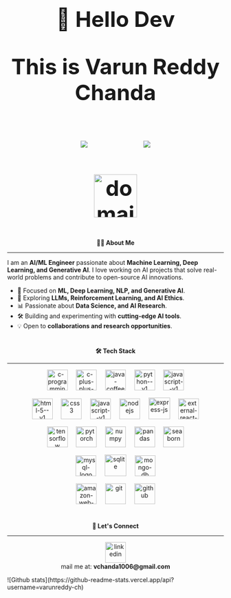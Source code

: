 <h2 align="center" style="font-size: 50px;">
  <p><b>👋 Hello Dev</b></p>
  <p>This is <b>Varun Reddy Chanda</b></p>
  <img src="https://komarev.com/ghpvc/?username=varunreddy-ch">
  &nbsp
  &nbsp
  &nbsp
  &nbsp
  &nbsp
  <a href="https://github.com/varunreddy-ch">
    <img src="https://img.shields.io/github/followers/varunreddy-ch?label=follow&style=social">
  </a>
<p>
  <a href="https://varunchanda.vercel.app">
    <img width="100" height="100" src="https://img.icons8.com/plasticine/100/domain.png" alt="domain"/>
  </a>
</p>
</h2>


<p align="center">
  <b>🙋‍♂️ About Me</b>
</p>

---
I am an **AI/ML Engineer** passionate about **Machine Learning, Deep Learning, and Generative AI**. I love working on AI projects that solve real-world problems and contribute to open-source AI innovations.  

- 🤖 Focused on **ML, Deep Learning, NLP, and Generative AI**.
- 🔬 Exploring **LLMs, Reinforcement Learning, and AI Ethics**.
- 📊 Passionate about **Data Science, and AI Research**.
- 🛠️ Building and experimenting with **cutting-edge AI tools**.
- 💡 Open to **collaborations and research opportunities**.

<h1></h1>
<p align="center">
  <b>🛠️ Tech Stack</b>
</p>

---
<p align="center">
  <img width="48" height="48" src="https://img.icons8.com/color/48/c-programming.png" alt="c-programming"/>
  &nbsp
  &nbsp
  <img width="48" height="48" src="https://img.icons8.com/color/48/c-plus-plus-logo.png" alt="c-plus-plus-logo"/>
  &nbsp
  &nbsp
  <img width="48" height="48" src="https://img.icons8.com/color/48/java-coffee-cup-logo--v1.png" alt="java-coffee-cup-logo--v1"/>
  &nbsp
  &nbsp
  <img width="48" height="48" src="https://img.icons8.com/color/48/python--v1.png" alt="python--v1"/>
  &nbsp
  &nbsp
  <img width="48" height="48" src="https://img.icons8.com/color/48/javascript--v1.png" alt="javascript--v1"/>
</p>
<p align="center">
  <img width="48" height="48" src="https://img.icons8.com/color/48/html-5--v1.png" alt="html-5--v1"/>
  &nbsp
  &nbsp
  <img width="48" height="48" src="https://img.icons8.com/color/48/css3.png" alt="css3"/>
  &nbsp
  &nbsp
  <img width="48" height="48" src="https://img.icons8.com/color/48/javascript--v1.png" alt="javascript--v1"/>
  &nbsp
  &nbsp
  <img width="48" height="48" src="https://img.icons8.com/color/48/nodejs.png" alt="nodejs"/>
  &nbsp
  &nbsp
  <img width="50" height="50" src="https://img.icons8.com/ios/50/express-js.png" alt="express-js"/>
  &nbsp
  &nbsp
  <img width="48" height="48" src="https://img.icons8.com/external-tal-revivo-color-tal-revivo/48/external-react-a-javascript-library-for-building-user-interfaces-logo-color-tal-revivo.png" alt="external-react-a-javascript-library-for-building-user-interfaces-logo-color-tal-revivo"/>
</p>
<p align="center">
  <img width="48" height="48" src="https://img.icons8.com/color/48/tensorflow.png" alt="tensorflow"/>
  &nbsp
  &nbsp
  <img width="48" height="48" src="https://img.icons8.com/fluency/48/pytorch.png" alt="pytorch"/>
  &nbsp
  &nbsp
  <img width="48" height="48" src="https://img.icons8.com/color/48/numpy.png" alt="numpy"/>
  &nbsp
  &nbsp
  <img width="48" height="48" src="https://img.icons8.com/color/48/pandas.png" alt="pandas"/>
  &nbsp
  &nbsp
  <img width="48" height="48" src="https://seaborn.pydata.org/_images/logo-tall-lightbg.svg" alt="seaborn"
</p>
<p align="center">
  <img width="48" height="48" src="https://img.icons8.com/fluency/48/mysql-logo.png" alt="mysql-logo"/>
  &nbsp
  &nbsp
  <img width="50" height="50" src="https://img.icons8.com/ios-filled/50/sqlite.png" alt="sqlite"/>
  &nbsp
  &nbsp
  <img width="48" height="48" src="https://img.icons8.com/color/48/mongo-db.png" alt="mongo-db"/>
</p>
<p align="center">
  <img width="48" height="48" src="https://img.icons8.com/color/48/amazon-web-services.png" alt="amazon-web-services"/>
  &nbsp
  &nbsp
  <img width="48" height="48" src="https://img.icons8.com/color/48/git.png" alt="git"/>
  &nbsp
  &nbsp
  <img width="48" height="48" src="https://img.icons8.com/sf-regular-filled/48/github.png" alt="github"/>
</p>
<h1></h1>

<p align="center"><b>🤝 Let's Connect</b></p>
<hr>
<p align="center">
  <a href="https://www.linkedin.com/in/vchanda">
    <img width="48" height="48" src="https://img.icons8.com/fluency/48/linkedin.png" alt="linkedin"/>
  </a>
  <br>
  mail me at: <b>vchanda1006@gmail.com</b>
</p> 
![Github stats](https://github-readme-stats.vercel.app/api?username=varunreddy-ch)
